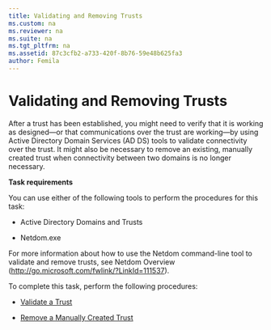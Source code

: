 ```yaml
---
title: Validating and Removing Trusts
ms.custom: na
ms.reviewer: na
ms.suite: na
ms.tgt_pltfrm: na
ms.assetid: 87c3cfb2-a733-420f-8b76-59e48b625fa3
author: Femila
---
```

# Validating and Removing Trusts
  After a trust has been established, you might need to verify that it is working as designed—or that communications over the trust are working—by using Active Directory Domain Services \(AD DS\) tools to validate connectivity over the trust. It might also be necessary to remove an existing, manually created trust when connectivity between two domains is no longer necessary.  
  
 **Task requirements**  
  
 You can use either of the following tools to perform the procedures for this task:  
  
-   Active Directory Domains and Trusts  
  
-   Netdom.exe  
  
 For more information about how to use the Netdom command\-line tool to validate and remove trusts, see Netdom Overview \([http:\/\/go.microsoft.com\/fwlink\/?LinkId\=111537](http://go.microsoft.com/fwlink/?LinkId=111537)\).  
  
 To complete this task, perform the following procedures:  
  
-   [Validate a Trust](../Topic/Validate-a-Trust.md)  
  
-   [Remove a Manually Created Trust](../Topic/Remove-a-Manually-Created-Trust.md)  
  
  